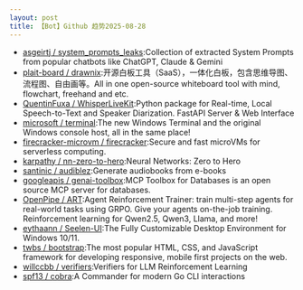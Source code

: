 ```yaml
---
layout: post
title: 【Bot】Github 趋势2025-08-28
---
```


* [asgeirtj / system_prompts_leaks](https://github.com/asgeirtj/system_prompts_leaks):Collection of extracted System Prompts from popular chatbots like ChatGPT, Claude & Gemini
* [plait-board / drawnix](https://github.com/plait-board/drawnix):开源白板工具（SaaS），一体化白板，包含思维导图、流程图、自由画等。All in one open-source whiteboard tool with mind, flowchart, freehand and etc.
* [QuentinFuxa / WhisperLiveKit](https://github.com/QuentinFuxa/WhisperLiveKit):Python package for Real-time, Local Speech-to-Text and Speaker Diarization. FastAPI Server & Web Interface
* [microsoft / terminal](https://github.com/microsoft/terminal):The new Windows Terminal and the original Windows console host, all in the same place!
* [firecracker-microvm / firecracker](https://github.com/firecracker-microvm/firecracker):Secure and fast microVMs for serverless computing.
* [karpathy / nn-zero-to-hero](https://github.com/karpathy/nn-zero-to-hero):Neural Networks: Zero to Hero
* [santinic / audiblez](https://github.com/santinic/audiblez):Generate audiobooks from e-books
* [googleapis / genai-toolbox](https://github.com/googleapis/genai-toolbox):MCP Toolbox for Databases is an open source MCP server for databases.
* [OpenPipe / ART](https://github.com/OpenPipe/ART):Agent Reinforcement Trainer: train multi-step agents for real-world tasks using GRPO. Give your agents on-the-job training. Reinforcement learning for Qwen2.5, Qwen3, Llama, and more!
* [eythaann / Seelen-UI](https://github.com/eythaann/Seelen-UI):The Fully Customizable Desktop Environment for Windows 10/11.
* [twbs / bootstrap](https://github.com/twbs/bootstrap):The most popular HTML, CSS, and JavaScript framework for developing responsive, mobile first projects on the web.
* [willccbb / verifiers](https://github.com/willccbb/verifiers):Verifiers for LLM Reinforcement Learning
* [spf13 / cobra](https://github.com/spf13/cobra):A Commander for modern Go CLI interactions
